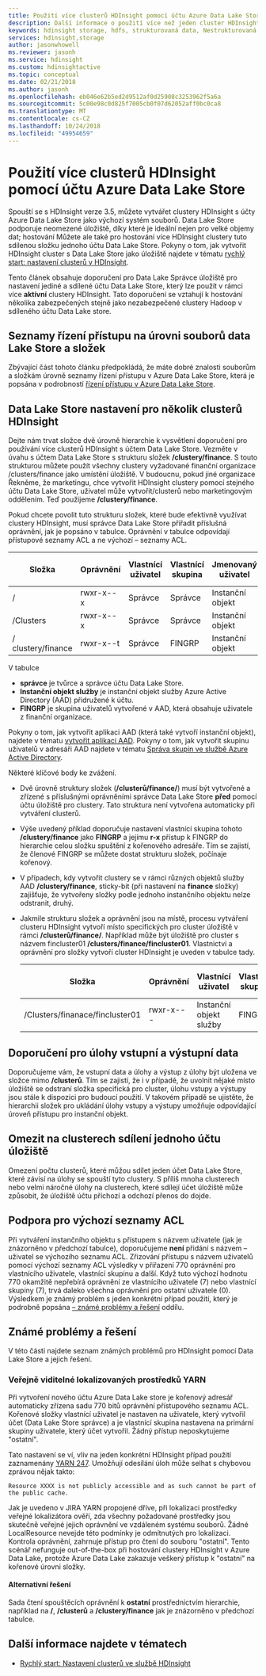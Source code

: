```yaml
---
title: Použití více clusterů HDInsight pomocí účtu Azure Data Lake Store – Azure
description: Další informace o použití více než jeden cluster HDInsight pomocí jednoho účtu Data Lake Store
keywords: hdinsight storage, hdfs, strukturovaná data, Nestrukturovaná data, data lake store
services: hdinsight,storage
author: jasonwhowell
ms.reviewer: jasonh
ms.service: hdinsight
ms.custom: hdinsightactive
ms.topic: conceptual
ms.date: 02/21/2018
ms.author: jasonh
ms.openlocfilehash: eb046e62b5ed2d9512af0d25908c3253962f5a6a
ms.sourcegitcommit: 5c00e98c0d825f7005cb0f07d62052aff0bc0ca8
ms.translationtype: MT
ms.contentlocale: cs-CZ
ms.lasthandoff: 10/24/2018
ms.locfileid: "49954659"
---
```

# <a name="use-multiple-hdinsight-clusters-with-an-azure-data-lake-store-account"></a>Použití více clusterů HDInsight pomocí účtu Azure Data Lake Store

Spouští se s HDInsight verze 3.5, můžete vytvářet clustery HDInsight s účty Azure Data Lake Store jako výchozí systém souborů.
Data Lake Store podporuje neomezené úložiště, díky které je ideální nejen pro velké objemy dat; hostování Můžete ale také pro hostování více HDInsight clustery tuto sdílenou složku jednoho účtu Data Lake Store. Pokyny o tom, jak vytvořit HDInsight cluster s Data Lake Store jako úložiště najdete v tématu [rychlý start: nastavení clusterů v HDInsight](../storage/data-lake-storage/quickstart-create-connect-hdi-cluster.md).

Tento článek obsahuje doporučení pro Data Lake Správce úložiště pro nastavení jediné a sdílené účtu Data Lake Store, který lze použít v rámci více **aktivní** clustery HDInsight. Tato doporučení se vztahují k hostování několika zabezpečených stejně jako nezabezpečené clustery Hadoop v sdíleného účtu Data Lake store.


## <a name="data-lake-store-file-and-folder-level-acls"></a>Seznamy řízení přístupu na úrovni souborů data Lake Store a složek

Zbývající část tohoto článku předpokládá, že máte dobré znalosti souborům a složkám úrovně seznamy řízení přístupu v Azure Data Lake Store, která je popsána v podrobností [řízení přístupu v Azure Data Lake Store](../data-lake-store/data-lake-store-access-control.md).

## <a name="data-lake-store-setup-for-multiple-hdinsight-clusters"></a>Data Lake Store nastavení pro několik clusterů HDInsight
Dejte nám trvat složce dvě úrovně hierarchie k vysvětlení doporučení pro používání více clusterů HDInsight s účtem Data Lake Store. Vezměte v úvahu s účtem Data Lake Store s strukturu složek **/clustery/finance**. S touto strukturou můžete použít všechny clustery vyžadované finanční organizace /clusters/finance jako umístění úložiště. V budoucnu, pokud jiné organizace Řekněme, že marketingu, chce vytvořit HDInsight clustery pomocí stejného účtu Data Lake Store, uživatel může vytvořit/clusterů nebo marketingovým oddělením. Teď použijeme **/clustery/finance**.

Pokud chcete povolit tuto strukturu složek, které bude efektivně využívat clustery HDInsight, musí správce Data Lake Store přiřadit příslušná oprávnění, jak je popsáno v tabulce. Oprávnění v tabulce odpovídají přístupové seznamy ACL a ne výchozí – seznamy ACL. 


|Složka  |Oprávnění  |Vlastnící uživatel  |Vlastnící skupina  | Jmenovaný uživatel | Oprávnění pro pojmenovaného uživatele | Pojmenované skupiny | Oprávnění s názvem skupiny |
|---------|---------|---------|---------|---------|---------|---------|---------|
|/ | rwxr-x--x  |Správce |Správce  |Instanční objekt |--x  |FINGRP   |r-x         |
|/Clusters | rwxr-x--x |Správce |Správce |Instanční objekt |--x  |FINGRP |r-x         |
|/ clustery/finance | rwxr-x--t |Správce |FINGRP  |Instanční objekt |rwx  |-  |-     |

V tabulce

- **správce** je tvůrce a správce účtu Data Lake Store.
- **Instanční objekt služby** je instanční objekt služby Azure Active Directory (AAD) přidružené k účtu.
- **FINGRP** je skupina uživatelů vytvořené v AAD, která obsahuje uživatele z finanční organizace.

Pokyny o tom, jak vytvořit aplikaci AAD (která také vytvoří instanční objekt), najdete v tématu [vytvořit aplikaci AAD](../active-directory/develop/howto-create-service-principal-portal.md#create-an-azure-active-directory-application). Pokyny o tom, jak vytvořit skupinu uživatelů v adresáři AAD najdete v tématu [Správa skupin ve službě Azure Active Directory](../active-directory/fundamentals/active-directory-groups-create-azure-portal.md).

Některé klíčové body ke zvážení.

- Dvě úrovně struktury složek (**/clusterů/finance/**) musí být vytvořené a zřízené s příslušnými oprávněními správce Data Lake Store **před** pomocí účtu úložiště pro clustery. Tato struktura není vytvořena automaticky při vytváření clusterů.
- Výše uvedený příklad doporučuje nastavení vlastnící skupina tohoto **/clustery/finance** jako **FINGRP** a jejímu **r-x** přístup k FINGRP do hierarchie celou složku spuštění z kořenového adresáře. Tím se zajistí, že členové FINGRP se můžete dostat strukturu složek, počínaje kořenový.
- V případech, kdy vytvořit clustery se v rámci různých objektů služby AAD **/clustery/finance**, sticky-bit (při nastavení na **finance** složky) zajišťuje, že vytvořeny složky podle jednoho instančního objektu nelze odstranit, druhý.
- Jakmile strukturu složek a oprávnění jsou na místě, procesu vytváření clusteru HDInsight vytvoří místo specifických pro cluster úložiště v rámci **/clusterů/finance/**. Například může být úložiště pro cluster s názvem fincluster01 **/clusters/finance/fincluster01**. Vlastnictví a oprávnění pro složky vytvoří cluster HDInsight je uveden v tabulce tady.

    |Složka  |Oprávnění  |Vlastnící uživatel  |Vlastnící skupina  | Jmenovaný uživatel | Oprávnění pro pojmenovaného uživatele | Pojmenované skupiny | Oprávnění s názvem skupiny |
    |---------|---------|---------|---------|---------|---------|---------|---------|
    |/Clusters/finanace/fincluster01 | rwxr-x---  |Instanční objekt služby |FINGRP  |- |-  |-   |-  | 
   


## <a name="recommendations-for-job-input-and-output-data"></a>Doporučení pro úlohy vstupní a výstupní data

Doporučujeme vám, že vstupní data a úlohy a výstup z úlohy být uložena ve složce mimo **/clusterů**. Tím se zajistí, že i v případě, že uvolnit nějaké místo úložiště se odstraní složka specifická pro cluster, úlohu vstupy a výstupy jsou stále k dispozici pro budoucí použití. V takovém případě se ujistěte, že hierarchii složek pro ukládání úlohy vstupy a výstupy umožňuje odpovídající úroveň přístupu pro instanční objekt.

## <a name="limit-on-clusters-sharing-a-single-storage-account"></a>Omezit na clusterech sdílení jednoho účtu úložiště

Omezení počtu clusterů, které můžou sdílet jeden účet Data Lake Store, které závisí na úlohy se spouští tyto clustery. S příliš mnoha clusterech nebo velmi náročné úlohy na clusterech, které sdílejí účet úložiště může způsobit, že úložiště účtu příchozí a odchozí přenos do dojde.

## <a name="support-for-default-acls"></a>Podpora pro výchozí seznamy ACL

Při vytváření instančního objektu s přístupem s názvem uživatele (jak je znázorněno v předchozí tabulce), doporučujeme **není** přidání s názvem – uživatel se výchozího seznamu ACL. Zřizování přístupu s názvem uživatelů pomocí výchozí seznamy ACL výsledky v přiřazení 770 oprávnění pro vlastnícího uživatele, vlastnící skupinu a další. Když tuto výchozí hodnotu 770 okamžitě nepřebírá oprávnění ze vlastnícího uživatele (7) nebo vlastnící skupiny (7), trvá daleko všechna oprávnění pro ostatní uživatele (0). Výsledkem je známý problém s jeden konkrétní případ použití, který je podrobně popsána [– známé problémy a řešení](#known-issues-and-workarounds) oddílu.

## <a name="known-issues-and-workarounds"></a>Známé problémy a řešení

V této části najdete seznam známých problémů pro HDInsight pomocí Data Lake Store a jejich řešení.

### <a name="publicly-visible-localized-yarn-resources"></a>Veřejně viditelné lokalizovaných prostředků YARN

Při vytvoření nového účtu Azure Data Lake store je kořenový adresář automaticky zřízena sadu 770 bitů oprávnění přístupového seznamu ACL. Kořenové složky vlastnící uživatel je nastaven na uživatele, který vytvořil účet (Data Lake Store správce) a je vlastnící skupina nastavena na primární skupiny uživatele, který účet vytvořil. Žádný přístup neposkytujeme "ostatní".

Tato nastavení se ví, vliv na jeden konkrétní HDInsight případ použití zaznamenány [YARN 247](https://hwxmonarch.atlassian.net/browse/YARN-247). Umožňují odesílání úloh může selhat s chybovou zprávou nějak takto:

    Resource XXXX is not publicly accessible and as such cannot be part of the public cache.

Jak je uvedeno v JIRA YARN propojené dříve, při lokalizaci prostředky veřejné lokalizátora ověří, zda všechny požadované prostředky jsou skutečně veřejné jejich oprávnění ve vzdáleném systému souborů. Žádné LocalResource nevejde této podmínky je odmítnutých pro lokalizaci. Kontrola oprávnění, zahrnuje přístup pro čtení do souboru "ostatní". Tento scénář nefunguje out-of-the-box při hostování clustery HDInsight v Azure Data Lake, protože Azure Data Lake zakazuje veškerý přístup k "ostatní" na kořenové úrovni složky.

#### <a name="workaround"></a>Alternativní řešení
Sada čtení spouštěcích oprávnění k **ostatní** prostřednictvím hierarchie, například na **/**, **/clusterů** a   **/clustery/finance** jak je znázorněno v předchozí tabulce.

## <a name="see-also"></a>Další informace najdete v tématech

* [Rychlý start: Nastavení clusterů ve službě HDInsight](../storage/data-lake-storage/quickstart-create-connect-hdi-cluster.md)


